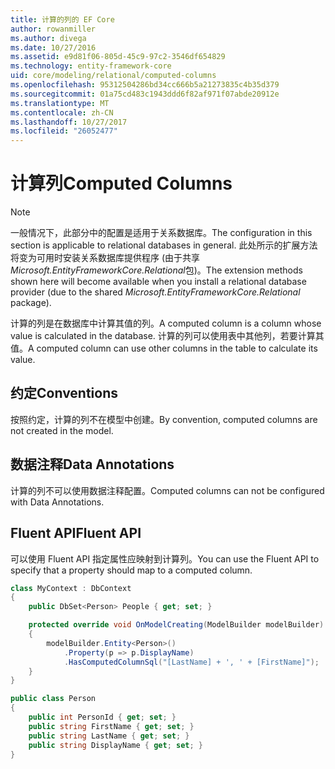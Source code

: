 ```yaml
---
title: 计算的列的 EF Core
author: rowanmiller
ms.author: divega
ms.date: 10/27/2016
ms.assetid: e9d81f06-805d-45c9-97c2-3546df654829
ms.technology: entity-framework-core
uid: core/modeling/relational/computed-columns
ms.openlocfilehash: 95312504286bd34cc666b5a21273835c4b35d379
ms.sourcegitcommit: 01a75cd483c1943ddd6f82af971f07abde20912e
ms.translationtype: MT
ms.contentlocale: zh-CN
ms.lasthandoff: 10/27/2017
ms.locfileid: "26052477"
---
```

# <a name="computed-columns"></a><span data-ttu-id="06982-102">计算列</span><span class="sxs-lookup"><span data-stu-id="06982-102">Computed Columns</span></span>

> [!NOTE]  
> <span data-ttu-id="06982-103">一般情况下，此部分中的配置是适用于关系数据库。</span><span class="sxs-lookup"><span data-stu-id="06982-103">The configuration in this section is applicable to relational databases in general.</span></span> <span data-ttu-id="06982-104">此处所示的扩展方法将变为可用时安装关系数据库提供程序 (由于共享*Microsoft.EntityFrameworkCore.Relational*包)。</span><span class="sxs-lookup"><span data-stu-id="06982-104">The extension methods shown here will become available when you install a relational database provider (due to the shared *Microsoft.EntityFrameworkCore.Relational* package).</span></span>

<span data-ttu-id="06982-105">计算的列是在数据库中计算其值的列。</span><span class="sxs-lookup"><span data-stu-id="06982-105">A computed column is a column whose value is calculated in the database.</span></span> <span data-ttu-id="06982-106">计算的列可以使用表中其他列，若要计算其值。</span><span class="sxs-lookup"><span data-stu-id="06982-106">A computed column can use other columns in the table to calculate its value.</span></span>

## <a name="conventions"></a><span data-ttu-id="06982-107">约定</span><span class="sxs-lookup"><span data-stu-id="06982-107">Conventions</span></span>

<span data-ttu-id="06982-108">按照约定，计算的列不在模型中创建。</span><span class="sxs-lookup"><span data-stu-id="06982-108">By convention, computed columns are not created in the model.</span></span>

## <a name="data-annotations"></a><span data-ttu-id="06982-109">数据注释</span><span class="sxs-lookup"><span data-stu-id="06982-109">Data Annotations</span></span>

<span data-ttu-id="06982-110">计算的列不可以使用数据注释配置。</span><span class="sxs-lookup"><span data-stu-id="06982-110">Computed columns can not be configured with Data Annotations.</span></span>

## <a name="fluent-api"></a><span data-ttu-id="06982-111">Fluent API</span><span class="sxs-lookup"><span data-stu-id="06982-111">Fluent API</span></span>

<span data-ttu-id="06982-112">可以使用 Fluent API 指定属性应映射到计算列。</span><span class="sxs-lookup"><span data-stu-id="06982-112">You can use the Fluent API to specify that a property should map to a computed column.</span></span>

<!-- [!code-csharp[Main](samples/core/relational/Modeling/FluentAPI/Samples/Relational/ComputedColumn.cs?highlight=9)] -->
``` csharp
class MyContext : DbContext
{
    public DbSet<Person> People { get; set; }

    protected override void OnModelCreating(ModelBuilder modelBuilder)
    {
        modelBuilder.Entity<Person>()
            .Property(p => p.DisplayName)
            .HasComputedColumnSql("[LastName] + ', ' + [FirstName]");
    }
}

public class Person
{
    public int PersonId { get; set; }
    public string FirstName { get; set; }
    public string LastName { get; set; }
    public string DisplayName { get; set; }
}
```

